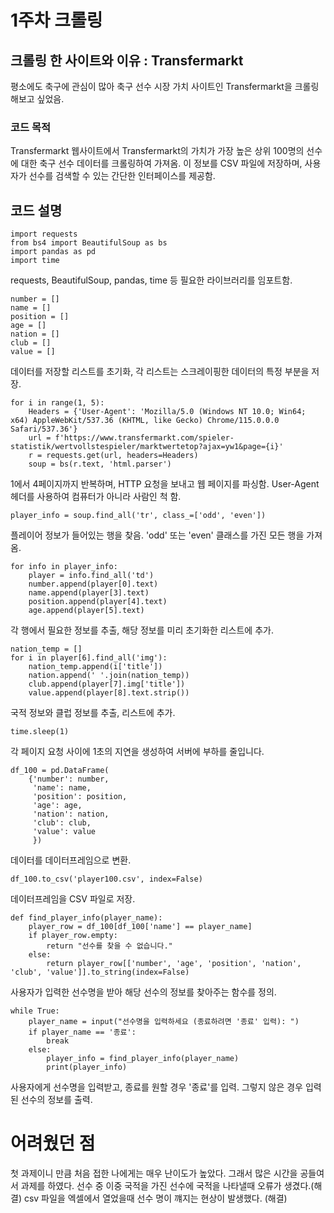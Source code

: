 # 1주차 크롤링

## 크롤링 한 사이트와 이유 : Transfermarkt
평소에도 축구에 관심이 많아 축구 선수 시장 가치 사이트인 Transfermarkt을 크롤링 해보고 싶었음.

### 코드 목적
Transfermarkt 웹사이트에서 Transfermarkt의 가치가 가장 높은 상위 100명의 선수에 대한 축구 선수 데이터를 크롤링하여 가져옴. 이 정보를 CSV 파일에 저장하며, 사용자가 선수를 검색할 수 있는 간단한 인터페이스를 제공함.

## 코드 설명

    import requests
    from bs4 import BeautifulSoup as bs
    import pandas as pd
    import time
requests, BeautifulSoup, pandas, time 등 필요한 라이브러리를 임포트함.


    number = []
    name = []
    position = []
    age = []
    nation = []
    club = []
    value = []
데이터를 저장할 리스트를 초기화, 각 리스트는 스크레이핑한 데이터의 특정 부분을 저장.

    for i in range(1, 5):
        Headers = {'User-Agent': 'Mozilla/5.0 (Windows NT 10.0; Win64; x64) AppleWebKit/537.36 (KHTML, like Gecko) Chrome/115.0.0.0 Safari/537.36'}
        url = f'https://www.transfermarkt.com/spieler-statistik/wertvollstespieler/marktwertetop?ajax=yw1&page={i}'
        r = requests.get(url, headers=Headers)
        soup = bs(r.text, 'html.parser')
1에서 4페이지까지 반복하며, HTTP 요청을 보내고 웹 페이지를 파싱함. User-Agent 헤더를 사용하여 컴퓨터가 아니라 사람인 척 함.


    player_info = soup.find_all('tr', class_=['odd', 'even'])
플레이어 정보가 들어있는 행을 찾음. 'odd' 또는 'even' 클래스를 가진 모든 행을 가져옴.


    for info in player_info:
        player = info.find_all('td')
        number.append(player[0].text)
        name.append(player[3].text)
        position.append(player[4].text)
        age.append(player[5].text)
각 행에서 필요한 정보를 추출, 해당 정보를 미리 초기화한 리스트에 추가.


    nation_temp = []
    for i in player[6].find_all('img'):
        nation_temp.append(i['title'])
        nation.append(' '.join(nation_temp))
        club.append(player[7].img['title'])
        value.append(player[8].text.strip())
국적 정보와 클럽 정보를 추출, 리스트에 추가.


    time.sleep(1)
각 페이지 요청 사이에 1초의 지연을 생성하여 서버에 부하를 줄입니다.


    df_100 = pd.DataFrame(
        {'number': number,
         'name': name,
         'position': position,
         'age': age,
         'nation': nation,
         'club': club,
         'value': value
         })
데이터를 데이터프레임으로 변환.


    df_100.to_csv('player100.csv', index=False)
데이터프레임을 CSV 파일로 저장.


    def find_player_info(player_name):
        player_row = df_100[df_100['name'] == player_name]
        if player_row.empty:
            return "선수를 찾을 수 없습니다."
        else:
            return player_row[['number', 'age', 'position', 'nation', 'club', 'value']].to_string(index=False)
사용자가 입력한 선수명을 받아 해당 선수의 정보를 찾아주는 함수를 정의.


    while True:
        player_name = input("선수명을 입력하세요 (종료하려면 '종료' 입력): ")
        if player_name == '종료':
            break
        else:
            player_info = find_player_info(player_name)
            print(player_info)
사용자에게 선수명을 입력받고, 종료를 원할 경우 '종료'를 입력. 그렇지 않은 경우 입력된 선수의 정보를 출력.

# 어려웠던 점
첫 과제이니 만큼 처음 접한 나에게는 매우 난이도가 높았다. 그래서 많은 시간을 공들여서 과제를 하였다. 
선수 중 이중 국적을 가진 선수에 국적을 나타낼때 오류가 생겼다.(해결)
csv 파일을 엑셀에서 열었을때 선수 명이 꺠지는 현상이 발생했다. (해결)


